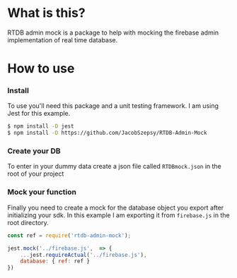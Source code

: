 # What is this?

RTDB admin mock is a package to help with mocking the firebase admin implementation of real time database.

# How to use

### Install

To use you'll need this package and a unit testing framework. I am using Jest for this example.

```sh
$ npm install -D jest 
$ npm install -D https://github.com/JacobSzepsy/RTDB-Admin-Mock
```

### Create your DB

To enter in your dummy data create a json file called `RTDBmock.json` in the root of your project

### Mock your function

Finally you need to create a mock for the database object you export after initializing your sdk. In this example I am exporting it from `firebase.js` in the root directory.

```js
const ref = require('rtdb-admin-mock');

jest.mock('../firebase.js',  => {
	...jest.requireActual('../firebase.js'),
	database: { ref: ref }
})
```
